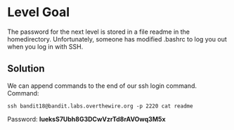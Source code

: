 # Level Goal

The password for the next level is stored in a file readme in the homedirectory. Unfortunately, someone has modified .bashrc to log you out when you log in with SSH.

## Solution

We can append commands to the end of our ssh login command.
Command:
```
ssh bandit18@bandit.labs.overthewire.org -p 2220 cat readme
```

Password: **IueksS7Ubh8G3DCwVzrTd8rAVOwq3M5x**
